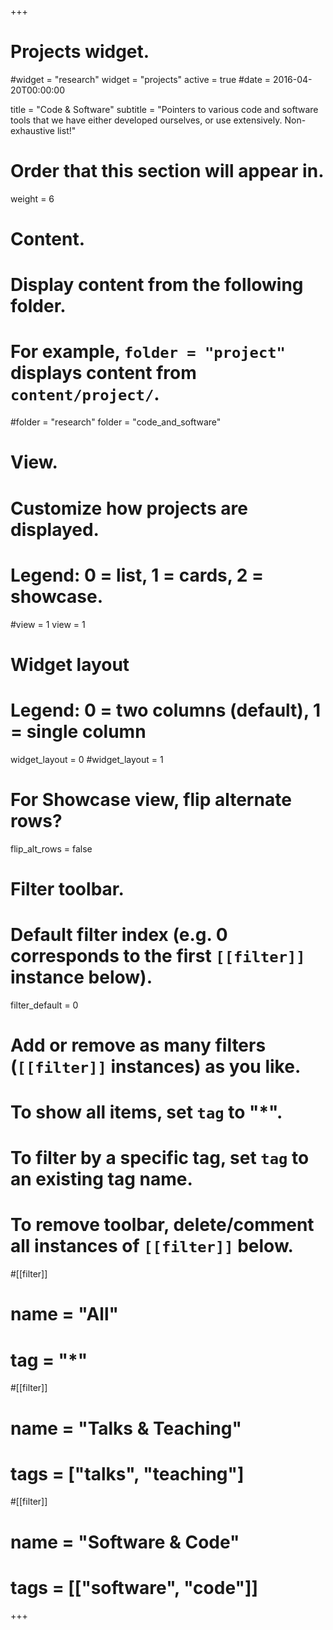 +++
# Projects widget.
#widget = "research"
widget = "projects"
active = true
#date = 2016-04-20T00:00:00

title = "Code & Software"
subtitle = "Pointers to various code and software tools that we have either developed ourselves, or use extensively. Non-exhaustive list!"

# Order that this section will appear in.
weight = 6

# Content.
# Display content from the following folder.
# For example, `folder = "project"` displays content from `content/project/`.
#folder = "research"
folder = "code_and_software"

# View.
# Customize how projects are displayed.
# Legend: 0 = list, 1 = cards, 2 = showcase.
#view = 1
view = 1

# Widget layout
# Legend: 0 = two columns (default), 1 = single column
widget_layout = 0
#widget_layout = 1


# For Showcase view, flip alternate rows?
flip_alt_rows = false

# Filter toolbar.

# Default filter index (e.g. 0 corresponds to the first `[[filter]]` instance below).
filter_default = 0

# Add or remove as many filters (`[[filter]]` instances) as you like.
# To show all items, set `tag` to "*".
# To filter by a specific tag, set `tag` to an existing tag name.
# To remove toolbar, delete/comment all instances of `[[filter]]` below.

#[[filter]]
#  name = "All"
#  tag = "*"

#[[filter]]
#  name = "Talks & Teaching"
#  tags = ["talks", "teaching"]

#[[filter]]
#  name = "Software & Code"
#  tags = [["software", "code"]]

+++

